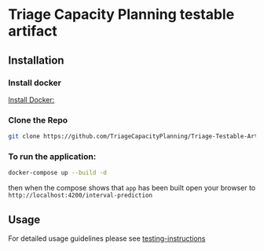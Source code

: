 # Triage Capacity Planning testable artifact

## Installation

### Install docker
[Install Docker:](https://www.docker.com/get-started)

### Clone the Repo
```bash 
git clone https://github.com/TriageCapacityPlanning/Triage-Testable-Artifact.git
```

### To run the application:
```bash
docker-compose up --build -d
```
then when the compose shows that `app` has been built open your browser to ``http://localhost:4200/interval-prediction``


## Usage
For detailed usage guidelines please see [testing-instructions](https://github.com/TriageCapacityPlanning/Testable-Artifiact/blob/main/testing-instructions.md)
